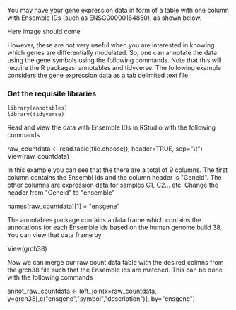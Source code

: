 You may have your gene expression data in form of a table with one column with Ensemble IDs (such as ENSG00000164850), as shown below.

Here image should come 

However, these are not very useful when you are interested in knowing which genes are differentially modulated. So, one can annotate the data using the gene symbols using the following commands. Note that this will require the R packages: annotables and tidyverse. The following example considers the gene expression data as a tab delimited text file.

### Get the requisite libraries
```
library(annotables)
library(tidyverse) 
```

Read and view the data with Ensemble IDs in RStudio with the following commands 

raw_countdata <- read.table(file.choose(), header=TRUE, sep="\t")
View(raw_countdata)

In this example you can see that the there are a total of 9 columns. The first column contains the Ensembl ids and the column header is "Geneid". The other columns are expression data for samples C1, C2... etc. Change the header from "Geneid" to "ensemble"

names(raw_countdata)[1] = "ensgene"

The annotables package contains a data frame which contains the annotations for each Ensemble ids based on the human genome build 38. You can view that data frame by

View(grch38)

Now we can merge our raw count data table with the desired colmns from the grch38 file such that the Ensemble ids are matched. This can be done with the following commands

annot_raw_countdata <- left_join(x=raw_countdata, y=grch38[,c("ensgene","symbol","description")], by="ensgene")

